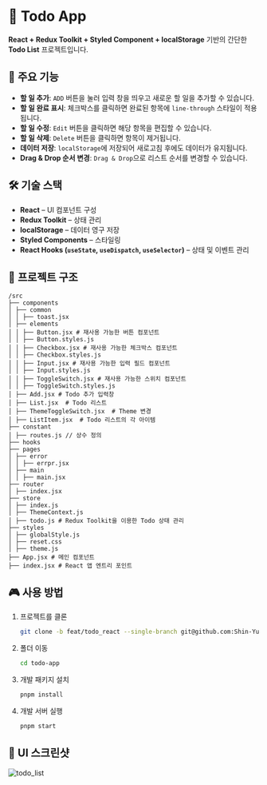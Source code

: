 # 📌 Todo App

**React + Redux Toolkit + Styled Component + localStorage** 기반의 간단한 **Todo List** 프로젝트입니다.

## 🚀 주요 기능
- **할 일 추가**: `ADD` 버튼을 눌러 입력 창을 띄우고 새로운 할 일을 추가할 수 있습니다.
- **할 일 완료 표시**: 체크박스를 클릭하면 완료된 항목에 `line-through` 스타일이 적용됩니다.
- **할 일 수정**: `Edit` 버튼을 클릭하면 해당 항목을 편집할 수 있습니다.
- **할 일 삭제**: `Delete` 버튼을 클릭하면 항목이 제거됩니다.
- **데이터 저장**: `localStorage`에 저장되어 새로고침 후에도 데이터가 유지됩니다.
- **Drag & Drop 순서 변경**: `Drag & Drop`으로 리스트 순서를 변경할 수 있습니다.

## 🛠️ 기술 스택
- **React** – UI 컴포넌트 구성
- **Redux Toolkit** – 상태 관리
- **localStorage** – 데이터 영구 저장
- **Styled Components** – 스타일링
- **React Hooks (`useState`, `useDispatch`, `useSelector`)** – 상태 및 이벤트 관리

## 📂 프로젝트 구조
```
/src
├── components
│ ├── common
│ │ ├── toast.jsx
│ ├── elements
│ │ ├── Button.jsx # 재사용 가능한 버튼 컴포넌트
│ │ ├── Button.styles.js
│ │ ├── Checkbox.jsx # 재사용 가능한 체크박스 컴포넌트
│ │ ├── Checkbox.styles.js
│ │ ├── Input.jsx # 재사용 가능한 입력 필드 컴포넌트
│ │ ├── Input.styles.js
│ │ ├── ToggleSwitch.jsx # 재사용 가능한 스위치 컴포넌트
│ │ ├── ToggleSwitch.styles.js
│ ├── Add.jsx # Todo 추가 입력창
│ ├── List.jsx  # Todo 리스트
│ ├── ThemeToggleSwitch.jsx  # Theme 변경
│ ├── ListItem.jsx  # Todo 리스트의 각 아이템
├── constant
│ ├── routes.js // 상수 정의
├── hooks
├── pages
│ ├── error
│ │ ├── errpr.jsx
│ ├── main
│ │ ├── main.jsx
├── router
│ ├── index.jsx
├── store
│ ├── index.js
│ ├── ThemeContext.js
│ ├── todo.js # Redux Toolkit을 이용한 Todo 상태 관리
├── styles
│ ├── globalStyle.js
│ ├── reset.css
│ ├── theme.js
├── App.jsx # 메인 컴포넌트
├── index.jsx # React 앱 엔트리 포인트
```

## 🎮 사용 방법
1. 프로젝트를 클론
   ```sh
   git clone -b feat/todo_react --single-branch git@github.com:Shin-Yu-1/clone.git
   ```
2. 폴더 이동
   ```sh
   cd todo-app
   ```
3. 개발 패키지 설치
   ```sh
   pnpm install
   ```   
4. 개발 서버 실행
   ```sh
   pnpm start
   ```   

## 📸 UI 스크린샷
![todo_list](https://github.com/user-attachments/assets/16ec4b97-568e-4510-a1e4-d6a6429120e7)
